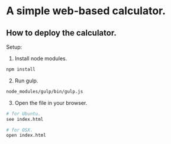 # A simple web-based calculator.


## How to deploy the calculator.
Setup:

1. Install node modules.
```sh
npm install
```

2.  Run gulp.
```sh
node_modules/gulp/bin/gulp.js
```

3. Open the file in your browser.
```sh
# for Ubuntu.
see index.html 

# for OSX.
open index.html